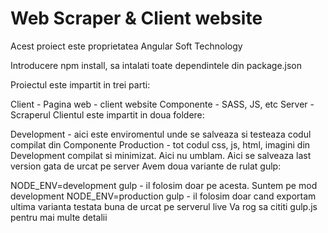 # Web Scraper & Client website

Acest proiect este proprietatea Angular Soft Technology

Introducere
npm install, sa intalati toate dependintele din package.json

Proiectul este impartit in trei parti:

Client - Pagina web - client website
Componente - SASS, JS, etc
Server - Scraperul
Clientul este impartit in doua foldere:

Development - aici este enviromentul unde se salveaza si testeaza codul compilat din Componente
Production - tot codul css, js, html, imagini din Development compilat si minimizat. Aici nu umblam. Aici se salveaza last version gata de urcat pe server
Avem doua variante de rulat gulp:

NODE_ENV=development gulp - il folosim doar pe acesta. Suntem pe mod development
NODE_ENV=production gulp - il folosim doar cand exportam ultima varianta testata buna de urcat pe serverul live
Va rog sa cititi gulp.js pentru mai multe detalii
